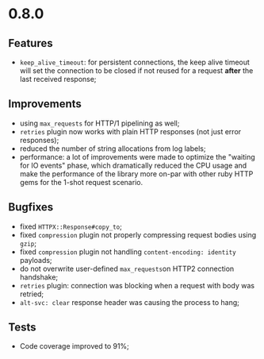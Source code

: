 # 0.8.0


## Features

* `keep_alive_timeout`: for persistent connections, the keep alive timeout will set the connection to be closed if not reused for a request **after** the last received response;

## Improvements

* using `max_requests` for HTTP/1 pipelining as well;
* `retries` plugin now works with plain HTTP responses (not just error responses);
* reduced the number of string allocations from log labels;
* performance: a lot of improvements were made to optimize the "waiting for IO events" phase, which dramatically reduced the CPU usage and make the performance of the library more on-par with other ruby HTTP gems for the 1-shot request scenario.


## Bugfixes

* fixed `HTTPX::Response#copy_to`;
* fixed `compression` plugin not properly compressing request bodies using `gzip`;
* fixed `compression` plugin not handling `content-encoding: identity` payloads;
* do not overwrite user-defined `max_requests`on HTTP2 connection handshake;
* `retries` plugin: connection was blocking when a request with body was retried;
* `alt-svc: clear` response header was causing the process to hang;

## Tests

* Code coverage improved to 91%;